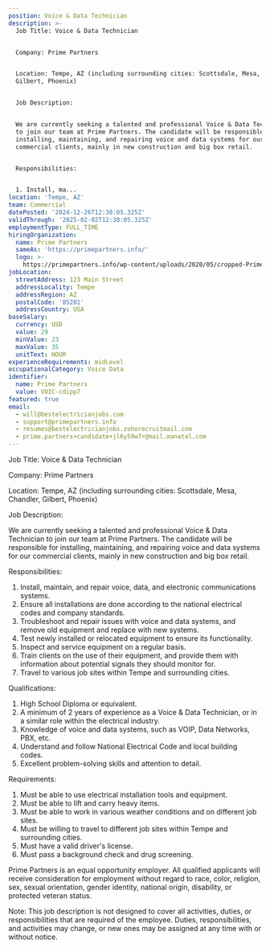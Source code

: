```yaml
---
position: Voice & Data Technician
description: >-
  Job Title: Voice & Data Technician


  Company: Prime Partners


  Location: Tempe, AZ (including surrounding cities: Scottsdale, Mesa, Chandler,
  Gilbert, Phoenix)


  Job Description:


  We are currently seeking a talented and professional Voice & Data Technician
  to join our team at Prime Partners. The candidate will be responsible for
  installing, maintaining, and repairing voice and data systems for our
  commercial clients, mainly in new construction and big box retail. 


  Responsibilities:


  1. Install, ma...
location: 'Tempe, AZ'
team: Commercial
datePosted: '2024-12-26T12:38:05.325Z'
validThrough: '2025-02-02T12:38:05.325Z'
employmentType: FULL_TIME
hiringOrganization:
  name: Prime Partners
  sameAs: 'https://primepartners.info/'
  logo: >-
    https://primepartners.info/wp-content/uploads/2020/05/cropped-Prime-Partners-Logo-NO-BG-1-1.png
jobLocation:
  streetAddress: 123 Main Street
  addressLocality: Tempe
  addressRegion: AZ
  postalCode: '85281'
  addressCountry: USA
baseSalary:
  currency: USD
  value: 29
  minValue: 23
  maxValue: 35
  unitText: HOUR
experienceRequirements: midLevel
occupationalCategory: Voice Data
identifier:
  name: Prime Partners
  value: VOIC-cdipp7
featured: true
email:
  - will@bestelectricianjobs.com
  - support@primepartners.info
  - resumes@bestelectricianjobs.zohorecruitmail.com
  - prime.partners+candidate+jl6y59w7r@mail.manatal.com
---
```




Job Title: Voice & Data Technician

Company: Prime Partners

Location: Tempe, AZ (including surrounding cities: Scottsdale, Mesa, Chandler, Gilbert, Phoenix)

Job Description:

We are currently seeking a talented and professional Voice & Data Technician to join our team at Prime Partners. The candidate will be responsible for installing, maintaining, and repairing voice and data systems for our commercial clients, mainly in new construction and big box retail. 

Responsibilities:

1. Install, maintain, and repair voice, data, and electronic communications systems.
2. Ensure all installations are done according to the national electrical codes and company standards.
3. Troubleshoot and repair issues with voice and data systems, and remove old equipment and replace with new systems.
4. Test newly installed or relocated equipment to ensure its functionality.
5. Inspect and service equipment on a regular basis.
6. Train clients on the use of their equipment, and provide them with information about potential signals they should monitor for.
7. Travel to various job sites within Tempe and surrounding cities.

Qualifications:

1. High School Diploma or equivalent. 
2. A minimum of 2 years of experience as a Voice & Data Technician, or in a similar role within the electrical industry.
3. Knowledge of voice and data systems, such as VOIP, Data Networks, PBX, etc.
4. Understand and follow National Electrical Code and local building codes.
5. Excellent problem-solving skills and attention to detail.

Requirements:

1. Must be able to use electrical installation tools and equipment.
2. Must be able to lift and carry heavy items.
3. Must be able to work in various weather conditions and on different job sites.
4. Must be willing to travel to different job sites within Tempe and surrounding cities.
5. Must have a valid driver's license.
6. Must pass a background check and drug screening.

Prime Partners is an equal opportunity employer. All qualified applicants will receive consideration for employment without regard to race, color, religion, sex, sexual orientation, gender identity, national origin, disability, or protected veteran status. 

Note: This job description is not designed to cover all activities, duties, or responsibilities that are required of the employee. Duties, responsibilities, and activities may change, or new ones may be assigned at any time with or without notice.

